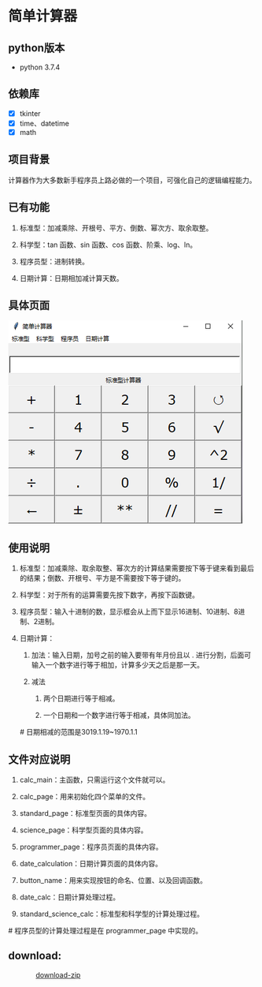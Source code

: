 <!--
 * @Author: your name
 * @Date: 2019-12-16 19:14:57
 * @LastEditTime : 2019-12-18 10:07:18
 * @LastEditors  : Please set LastEditors
 * @Description: In User Settings Edit
 * @FilePath: \calculator2.1.0\one-1\README.md
 -->

# 简单计算器

## python版本

+ python 3.7.4

## 依赖库

- [x] tkinter
- [x] time、datetime
- [x] math

## 项目背景

计算器作为大多数新手程序员上路必做的一个项目，可强化自己的逻辑编程能力。

## 已有功能

1. 标准型：加减乘除、开根号、平方、倒数、幂次方、取余取整。
2. 科学型：tan 函数、sin 函数、cos 函数、阶乘、log、ln。

3. 程序员型：进制转换。

4. 日期计算：日期相加减计算天数。
   
## 具体页面


![简单计算器的具体页面](/具体页面.png)


## 使用说明

1. 标准型：加减乘除、取余取整、幂次方的计算结果需要按下等于键来看到最后的结果；倒数、开根号、平方是不需要按下等于键的。

2. 科学型：对于所有的运算需要先按下数字，再按下函数键。

3. 程序员型：输入十进制的数，显示框会从上而下显示16进制、10进制、8进制、2进制。

4. 日期计算：
   1. 加法：输入日期，加号之前的输入要带有年月份且以 . 进行分割，后面可输入一个数字进行等于相加，计算多少天之后是那一天。

   2. 减法
      1. 两个日期进行等于相减。

      2. 一个日期和一个数字进行等于相减，具体同加法。

    \#  日期相减的范围是3019.1.19~1970.1.1


## 文件对应说明

1. calc_main：主函数，只需运行这个文件就可以。

2. calc_page：用来初始化四个菜单的文件。

3. standard_page：标准型页面的具体内容。

4. science_page：科学型页面的具体内容。

5. programmer_page：程序员页面的具体内容。

6. date_calculation：日期计算页面的具体内容。

7. button_name：用来实现按钮的命名、位置、以及回调函数。

8. date_calc：日期计算处理过程。

9. standard_science_calc：标准型和科学型的计算处理过程。

\# 程序员型的计算处理过程是在 programmer_page 中实现的。

## download:

&#8195;&#8195;&#8195;&#8195;[download-zip](https://github.com/Gemini128663/calculator2.1.0
)

